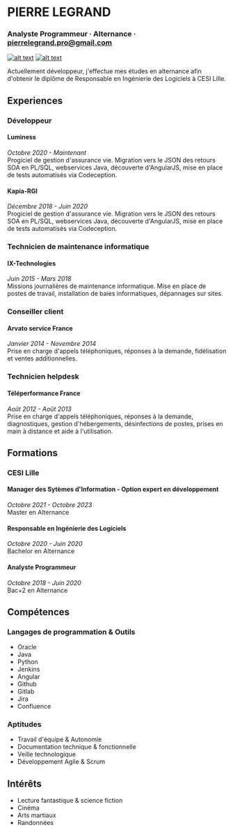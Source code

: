 # PIERRE LEGRAND
### Analyste Programmeur · Alternance · pierrelegrand.pro@gmail.com 

[![alt text](https://badgen.net/badge/in/PierreL/blue)](https://www.linkedin.com/in/pierre-l-5a9551162) [![alt text](https://badgen.net/badge/icon/Illenhad?icon=github&label)](https://github.com/Illenhad)

Actuellement développeur, j'effectue mes études en alternance afin d'obtenir le diplôme de Responsable en Ingénierie des Logiciels à CESI Lille.

## Experiences

### Développeur
#### Luminess
*Octobre 2020 - Maintenant* <br/>
Progiciel de gestion d'assurance vie. Migration vers le JSON des retours SOA en PL/SQL, webservices Java, découverte d'AngularJS, mise en place de tests automatisés via Codeception.

#### Kapia-RGI
*Décembre 2018 - Juin 2020* <br/>
Progiciel de gestion d'assurance vie. Migration vers le JSON des retours SOA en PL/SQL, webservices Java, découverte d'AngularJS, mise en place de tests automatisés via Codeception.

### Technicien de maintenance informatique
#### IX-Technologies
*Juin 2015 - Mars 2018* <br/>
Missions journalières de maintenance informatique. Mise en place de postes de travail, installation de baies informatiques, dépannages sur sites.

### Conseiller client
#### Arvato service France
*Janvier 2014 - Novembre 2014* <br/>
Prise en charge d'appels téléphoniques, réponses à la demande, fidélisation et ventes additionnelles.

### Technicien helpdesk
#### Téléperformance France
*Août 2012 - Août 2013* <br/>
Prise en charge d'appels téléphoniques, réponses à la demande, diagnostiques, gestion d'hébergements, désinfections de postes, prises en main à distance et aide à l'utilisation.


## Formations
### CESI Lille
#### Manager des Sytèmes d'Information - Option expert en développement
*Octobre 2021 - Octobre 2023* <br/>
Master en Alternance

#### Responsable en Ingénierie des Logiciels
*Octobre 2020 - Juin 2020* <br/>
Bachelor en Alternance

#### Analyste Programmeur
*Octobre 2018 - Juin 2020* <br/>
Bac+2 en Alternance

## Compétences
### Langages de programmation & Outils
* Oracle
* Java
* Python
* Jenkins
* Angular
* Github
* Gitlab
* Jira
* Confluence
### Aptitudes
* Travail d'équipe & Autonomie
* Documentation technique & fonctionnelle
* Veille technologique
* Développement Agile & Scrum

## Intérêts
* Lecture fantastique & science fiction
* Cinéma
* Arts martiaux
* Randonnées
